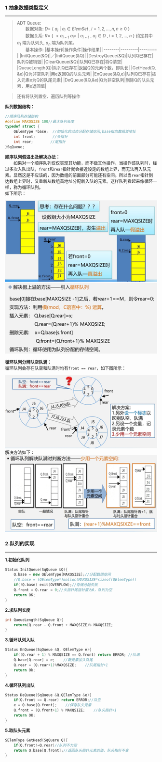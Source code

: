 ### 1.抽象数据类型定义  
---
>ADT Queue:  
>　　数据对象:  $D=$ { $a_i$ | ${a_i}\in{ElemSet}$ $,i=1,2,...,n,n≥0$ }  
>　　数据关系:  $R=$ { $\lt{a_{i-1}}$ ${a_i}\gt$ | ${a_{i-1}}$ , ${a_i}\in{D}$ $,i=1,2,...,n$ } 约定其中 $a_1$ 端为队列头, $a_n$ 端为队列尾。    
>　　基本操作:
>|基本操作|操作条件|操作结果|
>|--------|---------|---------|
>|InitQueue(&Q)|／|InitQueue(&Q)|
>|DestroyQueue(&Q)|队列Q已存在|队列Q被销毁|
>|ClearQueue(&Q)|队列Q已存在|将Q清空|
>|QueueLength(Q)|队列Q已存在|返回Q的元素个数，即队长|
>|GetHead(Q, &e)|Q为非空队列|用e返回Q的队头元素|
>|EnQueue(&Q,e)|队列Q已存在|插入元素e为Q的队尾元素|
>|DeQueue(&Q,&e)|Q为非空队列|删除Q的队头元素，用e返回值|

>还有将队列置空、遍历队列等操作

**队列数据结构：**  
```cpp
//顺序队列存储结构
#define MAXQSIZE 100//最大队列长度
typedef struct {
    QElemType *base;  //初始化的动态分配存储空间,base指向数组首地址
    int front;        //头指针
    int rear;        //尾指针
}SqQueue;
```
**顺序队列假溢出及解决办法：**  
　　如果对一个顺序队列仅仅实现其功能，而不做其他操作，当操作该队列时，经过多次入队出队，``front``和``rear``指针就会接近设定的数组上界，而无法再入队元素。显然这是不应该的，因为数组的前面部分可能还有空间。所以当``rear``指针到达数组上界时，又重新从数组首地址分配新入队的元素。这样队列看起来像循环一样，称为循环队列。  
如下所示：
<div><img src="./images/顺序队列假溢出.png"> </img></div>  
<div><img src="./images/解决队列假上溢的方法.png"> </img></div>  

**循环队列分辨队空队满：**  
循环队列会存在队空和队满时均有``front == rear``，如下图所示：  
<div><img src="./images/分辨队空队满.png"> </img></div>  
解决方法如下：
<div><img src="./images/少用一个元素空间.png"> </img></div>  

### 2.队列的实现  
---
**1.初始化队列**  
```cpp
Status InitQueue(SqQueue &Q){
    Q.base = new QElemType[MAXQSIZE];//分配数组空间
    //Q.base = (QElemType*)malloc(MAXQSIZE*sizeof(QElemType))
    if(!Q.base) exit(OVERFLOW);//存储分配失败
    Q.front = Q.rear = 0;//头指针尾指针置为0，队列为空
    return OK;
}
```
**2.求队列长度**  
```cpp
int QueueLength(SqQueue Q){
    return(Q.rear - Q.front + MAXQSIZE)% MAXQSIZE;
}
```
**3.循环队列入队**  
```cpp
Status EnQueue(SqQueue &Q, QElemType e){
    if((Q.rear + 1) % MAXQSIZE == Q.front) return ERROR; //队满
    Q.base[Q.rear] = e;    //新元素加入队尾
    Q.rear = (Q.rear+1)%MAXQSIZE;    //队尾指针+1
    return Ok;
}
```
**4.循环队列出队**  
```cpp
Status DeQueue(SqQueue &Q,QElemType &e){
    if(Q.front == Q.rear) return ERROR;//队空
    e = Q.base[Q.front];    //保存队头元素
    Q.front = (Q.front+1) % MAXQSIZE;    //队头指针+1
    return OK;
}
```
**5.取队头元素**  
```cpp
SElemType GetHead(SqQuere Q){
    if(Q.front!=Q.rear)//队列不为空
    return Q.base[Q.front];//返回队头指针元素的值，队头指针不变
}
```
